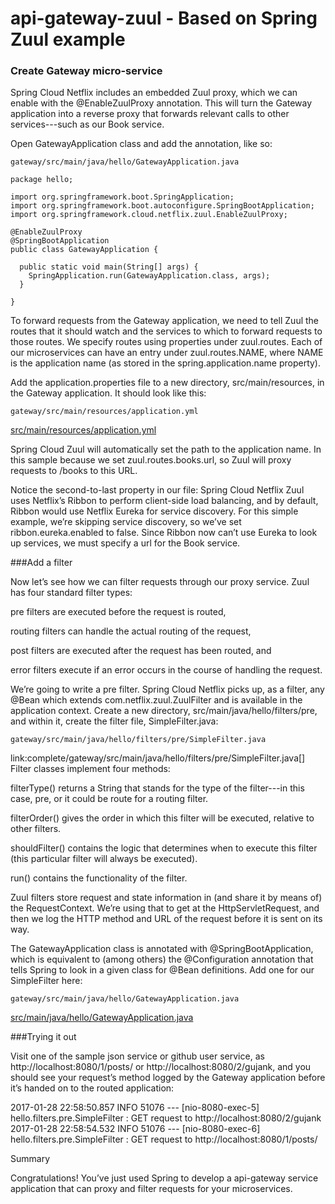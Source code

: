 # api-gateway-zuul - Based on Spring Zuul example

### Create  Gateway micro-service 

Spring Cloud Netflix includes an embedded Zuul proxy, which we can enable with the @EnableZuulProxy annotation. This will turn the Gateway application into a reverse proxy that forwards relevant calls to other services---such as our Book service.

Open GatewayApplication class and add the annotation, like so:
```
gateway/src/main/java/hello/GatewayApplication.java

package hello;

import org.springframework.boot.SpringApplication;
import org.springframework.boot.autoconfigure.SpringBootApplication;
import org.springframework.cloud.netflix.zuul.EnableZuulProxy;

@EnableZuulProxy
@SpringBootApplication
public class GatewayApplication {

  public static void main(String[] args) {
    SpringApplication.run(GatewayApplication.class, args);
  }

}
```

To forward requests from the Gateway application, we need to tell Zuul the routes that it should watch and the services to which to forward requests to those routes. We specify routes using properties under zuul.routes. Each of our microservices can have an entry under zuul.routes.NAME, where NAME is the application name (as stored in the spring.application.name property).

Add the application.properties file to a new directory, src/main/resources, in the Gateway application. It should look like this:
```
gateway/src/main/resources/application.yml
```
[src/main/resources/application.yml](src/main/resources/application.yml)

Spring Cloud Zuul will automatically set the path to the application name. In this sample because we set zuul.routes.books.url, so Zuul will proxy requests to /books to this URL.

Notice the second-to-last property in our file: Spring Cloud Netflix Zuul uses Netflix’s Ribbon to perform client-side load balancing, and by default, Ribbon would use Netflix Eureka for service discovery. For this simple example, we’re skipping service discovery, so we’ve set ribbon.eureka.enabled to false. Since Ribbon now can’t use Eureka to look up services, we must specify a url for the Book service.

###Add a filter

Now let’s see how we can filter requests through our proxy service. Zuul has four standard filter types:

pre filters are executed before the request is routed,

routing filters can handle the actual routing of the request,

post filters are executed after the request has been routed, and

error filters execute if an error occurs in the course of handling the request.

We’re going to write a pre filter. Spring Cloud Netflix picks up, as a filter, any @Bean which extends com.netflix.zuul.ZuulFilter and is available in the application context. Create a new directory, src/main/java/hello/filters/pre, and within it, create the filter file, SimpleFilter.java:
```
gateway/src/main/java/hello/filters/pre/SimpleFilter.java
```
link:complete/gateway/src/main/java/hello/filters/pre/SimpleFilter.java[]
Filter classes implement four methods:

filterType() returns a String that stands for the type of the filter---in this case, pre, or it could be route for a routing filter.

filterOrder() gives the order in which this filter will be executed, relative to other filters.

shouldFilter() contains the logic that determines when to execute this filter (this particular filter will always be executed).

run() contains the functionality of the filter.

Zuul filters store request and state information in (and share it by means of) the RequestContext. We’re using that to get at the HttpServletRequest, and then we log the HTTP method and URL of the request before it is sent on its way.

The GatewayApplication class is annotated with @SpringBootApplication, which is equivalent to (among others) the @Configuration annotation that tells Spring to look in a given class for @Bean definitions. Add one for our SimpleFilter here:
```
gateway/src/main/java/hello/GatewayApplication.java
```
[src/main/java/hello/GatewayApplication.java](src/main/java/hello/GatewayApplication.java)

###Trying it out


Visit one of the sample json service or github user service, as http://localhost:8080/1/posts/ or http://localhost:8080/2/gujank, and you should see your request’s method logged by the Gateway application before it’s handed on to the routed application:

2017-01-28 22:58:50.857  INFO 51076 --- [nio-8080-exec-5] hello.filters.pre.SimpleFilter           : GET request to http://localhost:8080/2/gujank
2017-01-28 22:58:54.532  INFO 51076 --- [nio-8080-exec-6] hello.filters.pre.SimpleFilter           : GET request to http://localhost:8080/1/posts/

Summary

Congratulations! You’ve just used Spring to develop a api-gateway service application that can proxy and filter requests for your microservices.
